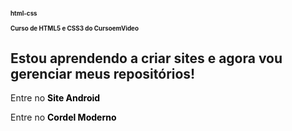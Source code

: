 # html-css
 
 <h1>Curso de HTML5 e CSS3 do CursoemVideo</h1>


<h2>Estou aprendendo a criar sites e agora vou gerenciar meus repositórios!</h2>
<p>Entre no <a href="https://jonasvlima.github.io/html-css/desafios/d010/android"> Site Android</a></p>
<p>Entre no <a href="https://jonasvlima.github.io/html-css/desafios/  d012/">Cordel Moderno</a></p>


<style>
    h1 {
        font-size: 0.7em
    }

    a {
        color: black;
        font-weight: bolder;
        text-decoration: none;
    }
</style>